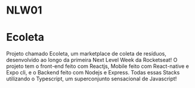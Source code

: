 # NLW01
<h1>Ecoleta</h1>
Projeto chamado Ecoleta, um marketplace de coleta de resíduos, desenvolvido ao longo da primeira Next Level Week da Rocketseat! O projeto tem o front-end feito com Reactjs, Mobile feito com React-native e Expo cli, e o Backend feito com Nodejs e Express. Todas essas Stacks utilizando o Typescript, um superconjunto sensacional de Javascript!
